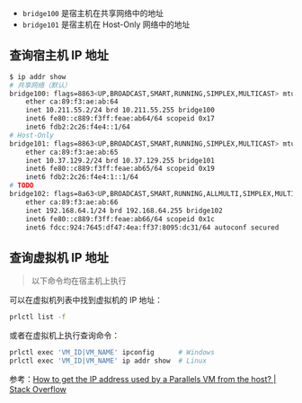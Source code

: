 - `bridge100` 是宿主机在共享网络中的地址
- `bridge101` 是宿主机在 Host-Only 网络中的地址

## 查询宿主机 IP 地址

```sh
$ ip addr show
# 共享网络（默认）
bridge100: flags=8863<UP,BROADCAST,SMART,RUNNING,SIMPLEX,MULTICAST> mtu 1500
	ether ca:89:f3:ae:ab:64
	inet 10.211.55.2/24 brd 10.211.55.255 bridge100
	inet6 fe80::c889:f3ff:feae:ab64/64 scopeid 0x17
	inet6 fdb2:2c26:f4e4::1/64
# Host-Only
bridge101: flags=8863<UP,BROADCAST,SMART,RUNNING,SIMPLEX,MULTICAST> mtu 1500
	ether ca:89:f3:ae:ab:65
	inet 10.37.129.2/24 brd 10.37.129.255 bridge101
	inet6 fe80::c889:f3ff:feae:ab65/64 scopeid 0x19
	inet6 fdb2:2c26:f4e4:1::1/64
# TODO
bridge102: flags=8a63<UP,BROADCAST,SMART,RUNNING,ALLMULTI,SIMPLEX,MULTICAST> mtu 1500
	ether ca:89:f3:ae:ab:66
	inet 192.168.64.1/24 brd 192.168.64.255 bridge102
	inet6 fe80::c889:f3ff:feae:ab66/64 scopeid 0x1c
	inet6 fdcc:924:7645:df47:4ea:ff37:8095:dc31/64 autoconf secured
```

## 查询虚拟机 IP 地址

> 以下命令均在宿主机上执行

可以在虚拟机列表中找到虚拟机的 IP 地址：

```sh
prlctl list -f
```

或者在虚拟机上执行查询命令：

```sh
prlctl exec 'VM_ID|VM_NAME' ipconfig      # Windows
prlctl exec 'VM_ID|VM_NAME' ip addr show  # Linux
```

参考：[How to get the IP address used by a Parallels VM from the host? | Stack Overflow](https://stackoverflow.com/questions/17896984/how-to-get-the-ip-address-used-by-a-parallels-vm-from-the-host)